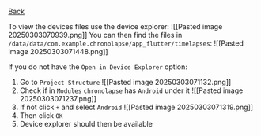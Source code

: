 [Back](Timelapse%20Storage.md)

To view the devices files use the device explorer:
![[Pasted image 20250303070939.png]]
You can then find the files in `/data/data/com.example.chronolapse/app_flutter/timelapses`:
![[Pasted image 20250303071448.png]]

If you do not have the `Open in Device Explorer` option:
1. Go to `Project Structure`
   ![[Pasted image 20250303071132.png]]
2. Check if in `Modules` `chronolapse` has `Android` under it
   ![[Pasted image 20250303071237.png]]
3. If not click `+` and select `Android`
   ![[Pasted image 20250303071319.png]]
4. Then click `OK`
5. Device explorer should then be available